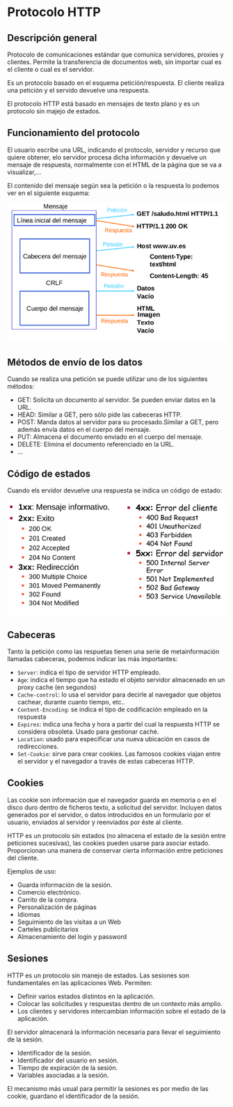 # Protocolo HTTP

## Descripción general

Protocolo de comunicaciones estándar que comunica servidores, proxies y clientes. Permite la transferencia de documentos web, sin importar cual es el cliente o cual es el servidor.

Es un protocolo basado en el esquema petición/respuesta. El cliente realiza una petición y el servido devuelve una respuesta.

El protocolo HTTP está basado en mensajes de texto plano y es un protocolo sin majejo de estados.

## Funcionamiento del protocolo

El usuario escribe una URL, indicando el protocolo, servidor y recurso que quiere obtener, elo servidor procesa dicha información y devuelve un mensaje de respuesta, normalmente con el HTML de la página que se va a visualizar,...

El contenido del mensaje según sea la petición o la respuesta lo podemos ver en el siguiente esquema:

![dia1](img/dia1.png)

## Métodos de envío de los datos

Cuando se realiza una petición se puede utilizar uno de los siguientes métodos:

* GET: Solicita un documento al servidor. Se pueden enviar datos en la URL.
* HEAD: Similar a GET, pero sólo pide las cabeceras HTTP.
* POST: Manda datos al servidor para su procesado.Similar a GET, pero además envía datos en el cuerpo del mensaje.
* PUT: Almacena el documento enviado en el cuerpo del mensaje.
* DELETE: Elimina el documento referenciado en la URL.
* ...

## Código de estados

Cuando els ervidor devuelve una respuesta se indica un código de estado:

![dia2](img/dia2.png)

## Cabeceras

Tanto la petición como las respuetas tienen una serie de metainformación llamadas cabeceras, podemos indicar las más importantes:

	
* `Server`: indica el tipo de servidor HTTP empleado.
* `Age`: indica el tiempo que ha estado el objeto servidor almacenado en un proxy cache (en segundos)
* `Cache-control`: lo usa el servidor para decirle al navegador que objetos cachear, durante cuanto tiempo, etc..
* `Content-Encoding`: se indica el tipo de codificación empleado en la respuesta
* `Expires`: indica una fecha y hora a partir del cual la respuesta HTTP se considera obsoleta. Usado para gestionar caché.
* `Location`: usado para especificar una nueva ubicación en casos de redirecciones.
* `Set-Cookie`: sirve para crear cookies. Las famosos cookies viajan entre el servidor y el navegador a través de estas cabeceras HTTP.

## Cookies

Las cookie son información que el navegador guarda en memoria o en el disco duro dentro de ficheros texto, a solicitud del servidor. Incluyen datos generados por el servidor, o datos introducidos en un formulario por el usuario, enviados al servidor y reenviados por
éste al cliente.

HTTP es un protocolo sin estados (no almacena el estado de la sesión entre peticiones sucesivas), las cookies pueden usarse para asociar estado. Proporcionan una manera de conservar cierta información entre peticiones del cliente.

Ejemplos de uso:

* Guarda información de la sesión.
* Comercio electrónico.
* Carrito de la compra.
* Personalización de páginas
* Idiomas
* Seguimiento de las visitas a un Web
* Carteles publicitarios
* Almacenamiento del login y password

## Sesiones

HTTP es un protocolo sin manejo de estados. Las sesiones son fundamentales en las aplicaciones
Web. Permiten:

* Definir varios estados distintos en la aplicación.
* Colocar las solicitudes y respuestas dentro de un contexto más amplio.
* Los clientes y servidores intercambian información sobre el estado de la aplicación.

El servidor almacenará la información necesaria para llevar el seguimiento de la sesión.

* Identificador de la sesión.
* Identificador del usuario en sesión.
* Tiempo de expiración de la sesión.
* Variables asociadas a la sesión.

El mecanismo más usual para permitir la sesiones es por medio de las cookie, guardano el identificador de la sesión.